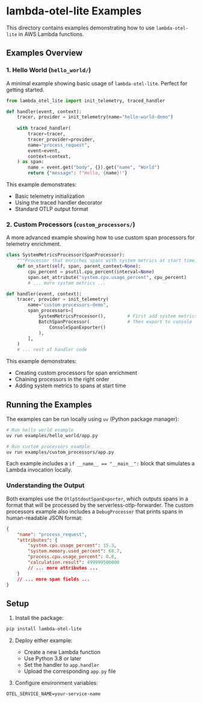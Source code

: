 # lambda-otel-lite Examples

This directory contains examples demonstrating how to use `lambda-otel-lite` in AWS Lambda functions.

## Examples Overview

### 1. Hello World (`hello_world/`)

A minimal example showing basic usage of `lambda-otel-lite`. Perfect for getting started.

```python
from lambda_otel_lite import init_telemetry, traced_handler

def handler(event, context):
    tracer, provider = init_telemetry(name="hello-world-demo")
    
    with traced_handler(
        tracer=tracer,
        tracer_provider=provider,
        name="process_request",
        event=event,
        context=context,
    ) as span:
        name = event.get("body", {}).get("name", "World")
        return {"message": f"Hello, {name}!"}
```

This example demonstrates:
- Basic telemetry initialization
- Using the traced handler decorator
- Standard OTLP output format

### 2. Custom Processors (`custom_processors/`)

A more advanced example showing how to use custom span processors for telemetry enrichment.

```python
class SystemMetricsProcessor(SpanProcessor):
    """Processor that enriches spans with system metrics at start time."""
    def on_start(self, span, parent_context=None):
        cpu_percent = psutil.cpu_percent(interval=None)
        span.set_attribute("system.cpu.usage_percent", cpu_percent)
        # ... more system metrics ...

def handler(event, context):
    tracer, provider = init_telemetry(
        name="custom-processors-demo",
        span_processors=[
            SystemMetricsProcessor(),        # First add system metrics
            BatchSpanProcessor(              # Then export to console
                ConsoleSpanExporter()
            ),
        ],
    )
    # ... rest of handler code
```

This example demonstrates:
- Creating custom processors for span enrichment
- Chaining processors in the right order
- Adding system metrics to spans at start time

## Running the Examples

The examples can be run locally using `uv` (Python package manager):

```bash
# Run hello world example
uv run examples/hello_world/app.py

# Run custom processors example
uv run examples/custom_processors/app.py
```

Each example includes a `if __name__ == "__main__":` block that simulates a Lambda invocation locally.

### Understanding the Output

Both examples use the `OtlpStdoutSpanExporter`, which outputs spans in a format that will be processed by the serverless-otlp-forwarder. The custom processors example also includes a `DebugProcessor` that prints spans in human-readable JSON format:

```json
{
    "name": "process_request",
    "attributes": {
        "system.cpu.usage_percent": 15.3,
        "system.memory.used_percent": 68.7,
        "process.cpu.usage_percent": 0.0,
        "calculation.result": 499999500000
        // ... more attributes ...
    }
    // ... more span fields ...
}
```

## Setup

1. Install the package:
```bash
pip install lambda-otel-lite
```

2. Deploy either example:
   - Create a new Lambda function
   - Use Python 3.8 or later
   - Set the handler to `app.handler`
   - Upload the corresponding `app.py` file

3. Configure environment variables:
```
OTEL_SERVICE_NAME=your-service-name
``` 